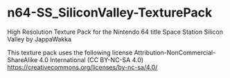 # n64-SS_SiliconValley-TexturePack
High Resolution Texture Pack for the Nintendo 64 title Space Station Silicon Valley by JappaWakka

This texture pack uses the following license
Attribution-NonCommercial-ShareAlike 4.0 International (CC BY-NC-SA 4.0)
https://creativecommons.org/licenses/by-nc-sa/4.0/
